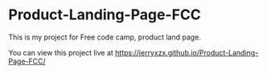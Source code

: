 # Product-Landing-Page-FCC
This is my project for Free code camp, product land page.

You can view this project live at https://jerryxzx.github.io/Product-Landing-Page-FCC/
